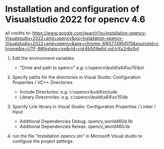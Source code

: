 # Installation and configuration of Visualstudio 2022 for opencv 4.6
all credits to:
https://www.google.com/search?q=Installation-opencv-Visualstudio+2022+and+opencv&oq=Installation-opencv-Visualstudio+2022+and+opencv&aqs=chrome..69i57.1395j0j15&sourceid=chrome&ie=UTF-8#fpstate=ive&vld=cid:6b508e6d,vid:trXs2r6xSnI

1. Edit the environment variables

    -   "Drive and path to opencv" e.g: c:\opencv\build\x64\vc15\bin

2.  Specify paths for the directories in Visual Studio: 
    Configuration Properties / VC++ Directories

    -   Include Directories: e.g. c:\opencv\build\include
    -   Library Directrories: e.g. c:\opencv\build\x64\vc15\lib

3. Specify Link library in Visual Studio: 
    Configuration Properties / Linker / Input
 
    -   Additional Dependencies Debug: opencv_world460d.lib
    -   Additional Dependencies Releas: opencv_world460.lib 

4. run the file "Installation opencv.sln" in Microsoft Visual studio to configure the project settings.
